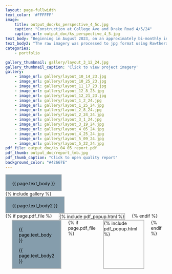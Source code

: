```yaml
---
layout: page-fullwidth
text_color: '#FFFFFF'
image: 
    title: output_doc/ks_perspective_4_5c.jpg
    caption: "Construction at College Ave and Drake Road 4/5/24"
    caption_url: output_doc/ks_perspective_4_5.jpg
text_body: "Beginning in August 2023, on an approximately bi-monthly interval, UAV imagery was captured for an active construction site in Fort Collins, Colorado. In preperation for this project, a gridded flight plan was created using ancient.lands and imported into Litchi to set camera and flight parameters. Litchi was then used to execute the plan with a DJI Air 2S, utilizing virtual stick control to capture consistent imagery over the target site."
text_body2: "The raw imagery was processed to jpg format using Rawtherapee. Finally, the processed dataset was loaded into WebODM to generate orthomosaic GeoTiffs and quality reports for each flight."
categories:
    - portfolio

gallery_thumbnail: gallery/layout_3_12_24.jpg
gallery_thumbnail_caption: 'Click to view project imagery'
gallery:
    - image_url: gallery/layout_10_14_23.jpg
    - image_url: gallery/layout_10_25_23.jpg
    - image_url: gallery/layout_11_17_23.jpg
    - image_url: gallery/layout_12_8_23.jpg
    - image_url: gallery/layout_12_21_23.jpg
    - image_url: gallery/layout_1_2_24.jpg
    - image_url: gallery/layout_1_25_24.jpg
    - image_url: gallery/layout_2_8_24.jpg
    - image_url: gallery/layout_2_24_24.jpg
    - image_url: gallery/layout_3_1_24.jpg
    - image_url: gallery/layout_3_19_24.jpg
    - image_url: gallery/layout_4_05_24.jpg
    - image_url: gallery/layout_4_25_24.jpg
    - image_url: gallery/layout_5_09_24.jpg
    - image_url: gallery/layout_5_22_24.jpg
pdf_file: output_doc/ks_04_05_report.pdf
pdf_thumb: output_doc/report_tmb.jpg
pdf_thumb_caption: "Click to open quality report"
background_color: "#42667E"
---
```

<style>
  .gallery-box {
    display: inline-block;
    vertical-align: middle;
  }
  </style>
<!-- Small screens layout -->
<div class="small-12 columns t20 show-for-small-only">
    <div class="text-fields" style="color: #000000; border: 1px solid #BEBEBE; padding-left: 20px; padding-right: 20px; padding-top: 5px; background-color: #859DAC;">
      <p class="font-size-h4 adaptive-text">{{ page.text_body }}</p>
    </div>
</div>
<div class="gallery-box small-12 medium-6 medium-push-1 columns t20">
  <div class="gallery">
    {% include gallery %}
  </div>
</div>
<div class="small-12 columns t20 show-for-small-only">
  <div class="text-fields" style="color: #000000; border: 1px solid #BEBEBE; padding-left: 20px; padding-right: 20px; padding-top: 5px; background-color: #859DAC;">
    <p class="font-size-h4 adaptive-text">{{ page.text_body2 }}</p>
  </div>
</div>
<div class="small-12 columns t20 show-for-small-only">
  {% if page.pdf_file %}
    <div class="pdf_box" style="border: 2px solid #BEBEBE;">
      <!-- Include PDF Popup HTML if a PDF is specified -->
      {% include pdf_popup.html %}
    </div>
  {% endif %}
</div>
<!-- Medium and large screens layout -->
<div class="row hide-for-small-only">
  <div class="medium-5 medium-push-1 columns t20" style="margin-left: 20px">
    <div class="text-fields" style="color: #000000; border: 2px solid #BEBEBE; padding-left: 20px; padding-right: 20px; padding-top: 5px; background-color: #859DAC;">
      <p class="font-size-h4 adaptive-text">{{ page.text_body }}</p>
      <p class="font-size-h4 t20 adaptive-text">{{ page.text_body2 }}</p>
    </div>
    {% if page.pdf_file %}
      <div class="pdf_box" style="border: 2px solid #BEBEBE;">
        <!-- Include PDF Popup HTML if a PDF is specified -->
        {% include pdf_popup.html %}
      </div>
    {% endif %}
  </div>
</div>